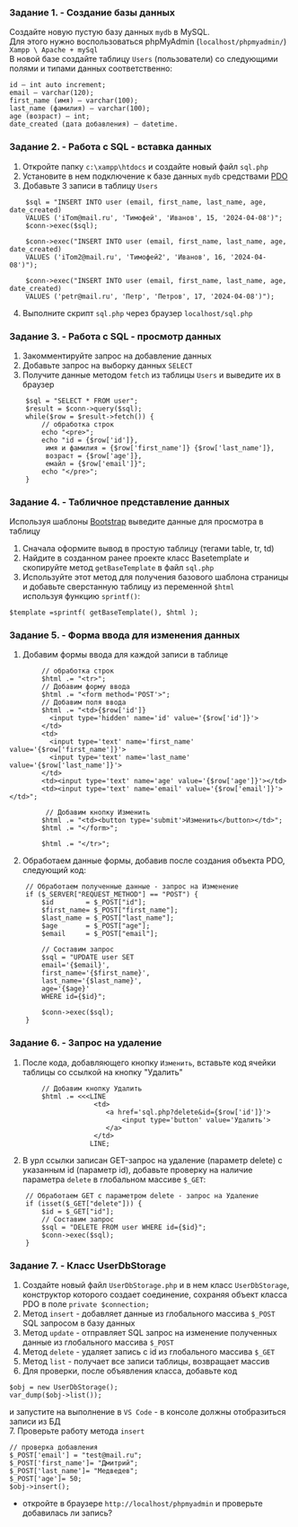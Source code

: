 ### Задание 1. - Создание базы данных

Создайте новую пустую базу данных `mydb` в MySQL.  
Для этого нужно воспользоваться phpMyAdmin (`localhost/phpmyadmin/`)  
`Xampp \ Apache + mySql`  
В новой базе создайте таблицу `Users` (пользователи) со следующими полями и типами данных соответственно:
```
id — int auto increment;
email — varchar(120);
first_name (имя) — varchar(100); 
last_name (фамилия) — varchar(100); 
age (возраст) — int; 
date_created (дата добавления) — datetime.
```

### Задание 2. - Работа с SQL - вставка данных

1. Откройте папку `c:\xampp\htdocs` и создайте новый файл `sql.php`
2. Установите в нем подключение к базе данных `mydb` средствами [PDO](https://www.php.net/manual/ru/book.pdo.php)  
3. Добавьте 3 записи в таблицу `Users`
```
    $sql = "INSERT INTO user (email, first_name, last_name, age, date_created)
    VALUES ('iTom@mail.ru', 'Тимофей', 'Иванов', 15, '2024-04-08')";
    $conn->exec($sql);

    $conn->exec("INSERT INTO user (email, first_name, last_name, age, date_created)
    VALUES ('iTom2@mail.ru', 'Тимофей2', 'Иванов', 16, '2024-04-08')");

    $conn->exec("INSERT INTO user (email, first_name, last_name, age, date_created)
    VALUES ('petr@mail.ru', 'Петр', 'Петров', 17, '2024-04-08')");
```
4. Выполните скрипт `sql.php` через браузер `localhost/sql.php`

### Задание 3. - Работа с SQL - просмотр данных

1. Закомментируйте запрос на добавление данных
2. Добавьте запрос на выборку данных `SELECT`
3. Получите данные методом `fetch` из таблицы `Users` и выведите их в браузер
```
    $sql = "SELECT * FROM user";
    $result = $conn->query($sql);
    while($row = $result->fetch()) {
        // обработка строк
        echo "<pre>";
        echo "id = {$row['id']}, 
         имя и фамилия = {$row['first_name']} {$row['last_name']}, 
         возраст = {$row['age']}, 
         емайл = {$row['email']}";
        echo "</pre>";
    }
```
   
### Задание 4. - Табличное представление данных

Используя шаблоны [Bootstrap](https://getbootstrap.com) выведите данные для просмотра в таблицу  
1. Сначала оформите вывод в простую таблицу (тегами table, tr, td)
2. Найдите в созданном ранее проекте класс Basetemplate и скопируйте метод `getBaseTemplate` в файл `sql.php`
3. Используйте этот метод для получения базового шаблона страницы и добавьте сверстанную таблицу из переменной `$html`  
используя функцию `sprintf()`:
```
$template =sprintf( getBaseTemplate(), $html );
```

### Задание 5. - Форма ввода для изменения данных

1. Добавим формы ввода для каждой записи в таблице
```
        // обработка строк
        $html .= "<tr>";
        // Добавим форму ввода
        $html .= "<form method='POST'>";
        // Добавим поля ввода
        $html .= "<td>{$row['id']}
          <input type='hidden' name='id' value='{$row['id']}'>
        </td> 
        <td>
          <input type='text' name='first_name' value='{$row['first_name']}'>
          <input type='text' name='last_name' value='{$row['last_name']}'>
        </td>
        <td><input type='text' name='age' value='{$row['age']}'></td>
        <td><input type='text' name='email' value='{$row['email']}'></td>";
        
         // Добавим кнопку Изменить
        $html .= "<td><button type='submit'>Изменить</button></td>";
        $html .= "</form>";
        
        $html .= "</tr>";
```
2. Обработаем данные формы, добавив после создания объекта PDO, следующий код:
```
    // Обработаем полученные данные - запрос на Изменение
    if ($_SERVER["REQUEST_METHOD"] == "POST") {
        $id        = $_POST["id"];
        $first_name= $_POST["first_name"];
        $last_name = $_POST["last_name"];
        $age       = $_POST["age"];
        $email     = $_POST["email"];
    
        // Составим запрос
        $sql = "UPDATE user SET 
        email='{$email}', 
        first_name='{$first_name}',
        last_name='{$last_name}', 
        age='{$age}'
        WHERE id={$id}";
    
        $conn->exec($sql);
    }
```

### Задание 6. - Запрос на удаление

1. После кода, добавляющего кнопку `Изменить`, вставьте код ячейки таблицы со ссылкой на кнопку "Удалить"
```
        // Добавим кнопку Удалить
        $html .= <<<LINE
                     <td>
                        <a href='sql.php?delete&id={$row['id']}'>
                            <input type='button' value='Удалить'>
                        </a>
                     </td>
                    LINE;
```
2. В урл ссылки записан GET-запрос на удаление (параметр delete) с указанным id (параметр id),
добавьте проверку на наличие параметра `delete` в глобальном массиве `$_GET`:
```
    // Обработаем GET с параметром delete - запрос на Удаление
    if (isset($_GET["delete"])) {
        $id = $_GET["id"];
        // Составим запрос
        $sql = "DELETE FROM user WHERE id={$id}";
        $conn->exec($sql);
    }   
```

### Задание 7. - Класс UserDbStorage

1. Создайте новый файл `UserDbStorage.php` и в нем класс `UserDbStorage`, конструктор которого создает соединение, сохраняя объект класса PDO в поле `private $connection;`
2. Метод `insert` - добавляет данные из глобального массива `$_POST` SQL запросом в базу данных
3. Метод `update` - отправляет SQL запрос на изменение полученных данные из глобального массива `$_POST`
4. Метод `delete` - удаляет запись с id из глобального массива `$_GET`
5. Метод `list` - получает все записи таблицы, возвращает массив
6. Для проверки, после объявления класса, добавьте код
```
$obj = new UserDbStorage();
var_dump($obj->list());
```
и запустите на выполнение в `VS Code` - в консоле должны отобразиться записи из БД  
7. Проверьте работу метода `insert`
```
// проверка добавления
$_POST['email'] = "test@mail.ru";
$_POST['first_name']= "Дмитрий";
$_POST['last_name']= "Медведев";
$_POST['age']= 50;
$obj->insert();
```
- откройте в браузере `http://localhost/phpmyadmin` и проверьте добавилась ли запись?
